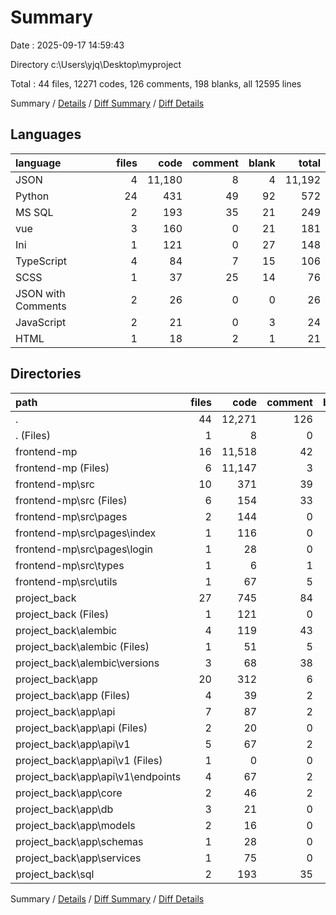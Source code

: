# Summary

Date : 2025-09-17 14:59:43

Directory c:\\Users\\yjq\\Desktop\\myproject

Total : 44 files,  12271 codes, 126 comments, 198 blanks, all 12595 lines

Summary / [Details](details.md) / [Diff Summary](diff.md) / [Diff Details](diff-details.md)

## Languages
| language | files | code | comment | blank | total |
| :--- | ---: | ---: | ---: | ---: | ---: |
| JSON | 4 | 11,180 | 8 | 4 | 11,192 |
| Python | 24 | 431 | 49 | 92 | 572 |
| MS SQL | 2 | 193 | 35 | 21 | 249 |
| vue | 3 | 160 | 0 | 21 | 181 |
| Ini | 1 | 121 | 0 | 27 | 148 |
| TypeScript | 4 | 84 | 7 | 15 | 106 |
| SCSS | 1 | 37 | 25 | 14 | 76 |
| JSON with Comments | 2 | 26 | 0 | 0 | 26 |
| JavaScript | 2 | 21 | 0 | 3 | 24 |
| HTML | 1 | 18 | 2 | 1 | 21 |

## Directories
| path | files | code | comment | blank | total |
| :--- | ---: | ---: | ---: | ---: | ---: |
| . | 44 | 12,271 | 126 | 198 | 12,595 |
| . (Files) | 1 | 8 | 0 | 0 | 8 |
| frontend-mp | 16 | 11,518 | 42 | 58 | 11,618 |
| frontend-mp (Files) | 6 | 11,147 | 3 | 9 | 11,159 |
| frontend-mp\\src | 10 | 371 | 39 | 49 | 459 |
| frontend-mp\\src (Files) | 6 | 154 | 33 | 20 | 207 |
| frontend-mp\\src\\pages | 2 | 144 | 0 | 19 | 163 |
| frontend-mp\\src\\pages\\index | 1 | 116 | 0 | 17 | 133 |
| frontend-mp\\src\\pages\\login | 1 | 28 | 0 | 2 | 30 |
| frontend-mp\\src\\types | 1 | 6 | 1 | 0 | 7 |
| frontend-mp\\src\\utils | 1 | 67 | 5 | 10 | 82 |
| project_back | 27 | 745 | 84 | 140 | 969 |
| project_back (Files) | 1 | 121 | 0 | 27 | 148 |
| project_back\\alembic | 4 | 119 | 43 | 29 | 191 |
| project_back\\alembic (Files) | 1 | 51 | 5 | 9 | 65 |
| project_back\\alembic\\versions | 3 | 68 | 38 | 20 | 126 |
| project_back\\app | 20 | 312 | 6 | 63 | 381 |
| project_back\\app (Files) | 4 | 39 | 2 | 12 | 53 |
| project_back\\app\\api | 7 | 87 | 2 | 21 | 110 |
| project_back\\app\\api (Files) | 2 | 20 | 0 | 3 | 23 |
| project_back\\app\\api\\v1 | 5 | 67 | 2 | 18 | 87 |
| project_back\\app\\api\\v1 (Files) | 1 | 0 | 0 | 1 | 1 |
| project_back\\app\\api\\v1\\endpoints | 4 | 67 | 2 | 17 | 86 |
| project_back\\app\\core | 2 | 46 | 2 | 11 | 59 |
| project_back\\app\\db | 3 | 21 | 0 | 5 | 26 |
| project_back\\app\\models | 2 | 16 | 0 | 1 | 17 |
| project_back\\app\\schemas | 1 | 28 | 0 | 6 | 34 |
| project_back\\app\\services | 1 | 75 | 0 | 7 | 82 |
| project_back\\sql | 2 | 193 | 35 | 21 | 249 |

Summary / [Details](details.md) / [Diff Summary](diff.md) / [Diff Details](diff-details.md)